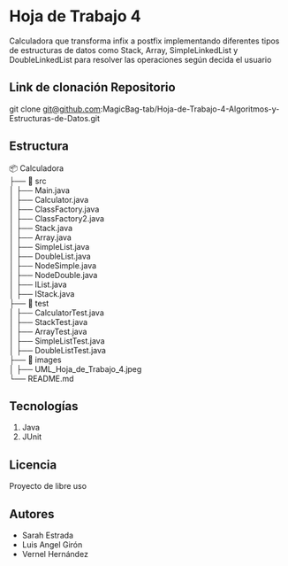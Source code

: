 # Hoja de Trabajo 4
Calculadora que transforma infix a postfix implementando diferentes tipos de estructuras de datos como Stack, Array, SimpleLinkedList y DoubleLinkedList para resolver las operaciones según decida el usuario

## Link de clonación Repositorio
git clone git@github.com:MagicBag-tab/Hoja-de-Trabajo-4-Algoritmos-y-Estructuras-de-Datos.git

## Estructura
📦 Calculadora  
├── 📂 src  
│   ├── Main.java  
│   ├── Calculator.java  
│   ├── ClassFactory.java  
│   ├── ClassFactory2.java  
│   ├── Stack.java  
│   ├── Array.java  
│   ├── SimpleList.java  
│   ├── DoubleList.java  
│   ├── NodeSimple.java  
│   ├── NodeDouble.java  
│   ├── IList.java  
│   ├── IStack.java  
├── 📂 test  
│   ├── CalculatorTest.java  
│   ├── StackTest.java  
│   ├── ArrayTest.java  
│   ├── SimpleListTest.java  
│   ├── DoubleListTest.java  
├── 📂 images  
│   ├── UML_Hoja_de_Trabajo_4.jpeg  
└── README.md  

 ## Tecnologías
 1. Java
 2. JUnit

## Licencia
Proyecto de libre uso

## Autores
- Sarah Estrada
- Luis Angel Girón
- Vernel Hernández
